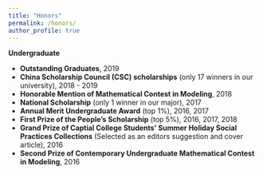 ```yaml
---
title: "Honors"
permalink: /honors/
author_profile: true
---
```


**Undergraduate**

* **Outstanding Graduates**,   2019
* **China Scholarship Council (CSC) scholarships** (only 17 winners in our university),   2018 - 2019
* **Honorable Mention of Mathematical Contest in Modeling**,   2018
* **National Scholarship** (only 1 winner in our major),   2017
* **Annual Merit Undergraduate Award** (top 1%),   2016, 2017
* **First Prize of the People’s Scholarship** (top 5%),   2016, 2017, 2018
* **Grand Prize of Captial College Students' Summer Holiday Social Practices Collections** (Selected as an editors suggestion and cover article),   2016
* **Second Prize of Contemporary Undergraduate Mathematical Contest in Modeling**,   2016
